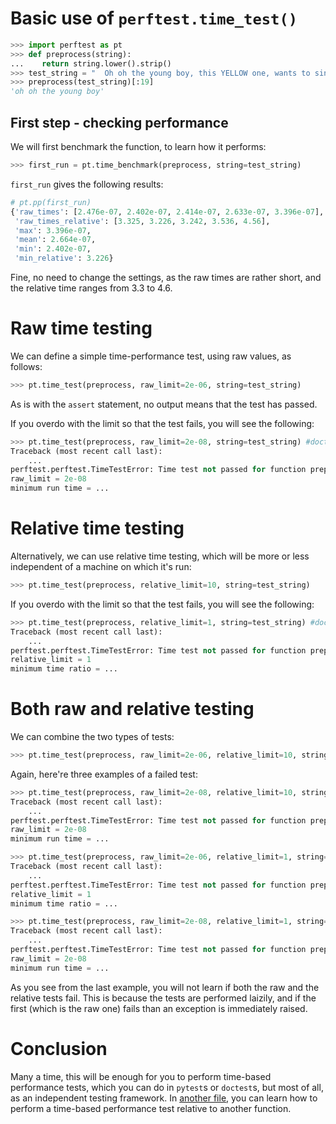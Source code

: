 # Basic use of `perftest.time_test()`

```python
>>> import perftest as pt
>>> def preprocess(string):
...    return string.lower().strip()
>>> test_string = "  Oh oh the young boy, this YELLOW one, wants to sing a song about the sun.\n"
>>> preprocess(test_string)[:19]
'oh oh the young boy'

```

## First step - checking performance

We will first benchmark the function, to learn how it performs:

```python
>>> first_run = pt.time_benchmark(preprocess, string=test_string)

```

`first_run` gives the following results:

```python
# pt.pp(first_run)
{'raw_times': [2.476e-07, 2.402e-07, 2.414e-07, 2.633e-07, 3.396e-07],
 'raw_times_relative': [3.325, 3.226, 3.242, 3.536, 4.56],
 'max': 3.396e-07,
 'mean': 2.664e-07,
 'min': 2.402e-07,
 'min_relative': 3.226}
```

Fine, no need to change the settings, as the raw times are rather short, and the relative time ranges from 3.3 to 4.6.


# Raw time testing

We can define a simple time-performance test, using raw values, as follows:

```python
>>> pt.time_test(preprocess, raw_limit=2e-06, string=test_string)

```

As is with the `assert` statement, no output means that the test has passed.

If you overdo with the limit so that the test fails, you will see the following:

```python
>>> pt.time_test(preprocess, raw_limit=2e-08, string=test_string) #doctest: +ELLIPSIS
Traceback (most recent call last):
    ...
perftest.perftest.TimeTestError: Time test not passed for function preprocess:
raw_limit = 2e-08
minimum run time = ...

```


# Relative time testing

Alternatively, we can use relative time testing, which will be more or less independent of a machine on which it's run:

```python
>>> pt.time_test(preprocess, relative_limit=10, string=test_string)

```

If you overdo with the limit so that the test fails, you will see the following:

```python
>>> pt.time_test(preprocess, relative_limit=1, string=test_string) #doctest: +ELLIPSIS
Traceback (most recent call last):
    ...
perftest.perftest.TimeTestError: Time test not passed for function preprocess:
relative_limit = 1
minimum time ratio = ...

```

# Both raw and relative testing

We can combine the two types of tests:

```python
>>> pt.time_test(preprocess, raw_limit=2e-06, relative_limit=10, string=test_string)

```

Again, here're three examples of a failed test:


```python
>>> pt.time_test(preprocess, raw_limit=2e-08, relative_limit=10, string=test_string) #doctest: +ELLIPSIS
Traceback (most recent call last):
    ...
perftest.perftest.TimeTestError: Time test not passed for function preprocess:
raw_limit = 2e-08
minimum run time = ...

>>> pt.time_test(preprocess, raw_limit=2e-06, relative_limit=1, string=test_string) #doctest: +ELLIPSIS
Traceback (most recent call last):
    ...
perftest.perftest.TimeTestError: Time test not passed for function preprocess:
relative_limit = 1
minimum time ratio = ...

>>> pt.time_test(preprocess, raw_limit=2e-08, relative_limit=1, string=test_string) #doctest: +ELLIPSIS
Traceback (most recent call last):
    ...
perftest.perftest.TimeTestError: Time test not passed for function preprocess:
raw_limit = 2e-08
minimum run time = ...

```

As you see from the last example, you will not learn if both the raw and the relative tests fail. This is because the tests are performed laizily, and if the first (which is the raw one) fails than an exception is immediately raised.

# Conclusion

Many a time, this will be enough for you to perform time-based performance tests, which you can do in `pytest`s or `doctest`s, but most of all, as an independent testing framework. In [another file](most_basic_use_memory.md), you can learn how to perform a time-based performance test relative to another function.
